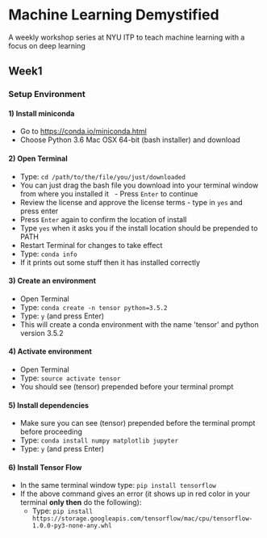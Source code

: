# Machine Learning Demystified
A weekly workshop series at NYU ITP to teach machine learning with a focus on deep learning

## Week1

### Setup Environment
#### 1) Install miniconda 
   - Go to https://conda.io/miniconda.html 
   - Choose Python 3.6 Mac OSX 64-bit (bash installer) and download
   
#### 2) Open Terminal
   - Type: `cd /path/to/the/file/you/just/downloaded`
   - You can just drag the bash file you download into your terminal window from where you installed it
   - Press `Enter` to continue
   - Review the license and approve the license terms - type in `yes` and press enter
   - Press `Enter` again to confirm the location of install
   - Type `yes` when it asks you if the install location should be prepended to PATH
   - Restart Terminal for changes to take effect
   - Type: `conda info`
   - If it prints out some stuff then it has installed correctly
   
#### 3) Create an environment
   - Open Terminal
   - Type: `conda create -n tensor python=3.5.2`
   - Type: `y` (and press Enter)
   - This will create a conda environment with the name 'tensor' and python version 3.5.2

#### 4) Activate environment
   - Open Terminal
   - Type: `source activate tensor`
   - You should see (tensor) prepended before your terminal prompt

#### 5) Install dependencies
   - Make sure you can see (tensor) prepended before the terminal prompt before proceeding
   - Type: `conda install numpy matplotlib jupyter`
   - Type: `y` (and press Enter)

#### 6) Install Tensor Flow
   - In the same terminal window type: `pip install tensorflow` 
   - If the above command gives an error (it shows up in red color in your terminal **only then** do the following):
     - Type: `pip install https://storage.googleapis.com/tensorflow/mac/cpu/tensorflow-1.0.0-py3-none-any.whl`

